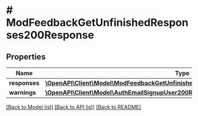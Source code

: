 # # ModFeedbackGetUnfinishedResponses200Response

## Properties

Name | Type | Description | Notes
------------ | ------------- | ------------- | -------------
**responses** | [**\OpenAPI\Client\Model\ModFeedbackGetUnfinishedResponses200ResponseResponsesInner[]**](ModFeedbackGetUnfinishedResponses200ResponseResponsesInner.md) |  |
**warnings** | [**\OpenAPI\Client\Model\AuthEmailSignupUser200ResponseWarningsInner[]**](AuthEmailSignupUser200ResponseWarningsInner.md) |  | [optional]

[[Back to Model list]](../../README.md#models) [[Back to API list]](../../README.md#endpoints) [[Back to README]](../../README.md)
